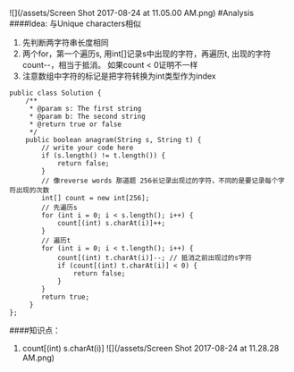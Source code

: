 ![](/assets/Screen Shot 2017-08-24 at 11.05.00 AM.png)
#Analysis
####Idea:
与Unique characters相似
1. 先判断两字符串长度相同 
2. 两个for，第一个遍历s, 用int[]记录s中出现的字符，再遍历t, 出现的字符count--，相当于抵消。 如果count < 0证明不一样
3. 注意数组中字符的标记是把字符转换为int类型作为index


```
public class Solution {
    /**
     * @param s: The first string
     * @param b: The second string
     * @return true or false
     */
    public boolean anagram(String s, String t) {
        // write your code here
        if (s.length() != t.length()) {
            return false;
        }
        // 像reverse words 那道题 256长记录出现过的字符，不同的是要记录每个字符出现的次数
        int[] count = new int[256];
        // 先遍历s
        for (int i = 0; i < s.length(); i++) {
            count[(int) s.charAt(i)]++;
        }
        // 遍历t
        for (int i = 0; i < t.length(); i++) {
            count[(int) t.charAt(i)]--; // 抵消之前出现过的s字符
            if (count[(int) t.charAt(i)] < 0) {
                return false;
            }
        }
        return true;
     }
};
```
####知识点：
1. count[(int) s.charAt(i)]
![](/assets/Screen Shot 2017-08-24 at 11.28.28 AM.png)


















































